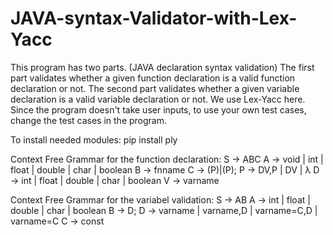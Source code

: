 # JAVA-syntax-Validator-with-Lex-Yacc
This program has two parts. (JAVA declaration syntax validation)
The first part validates whether a given function declaration is a valid function declaration or not.
The second part validates whether a given variable declaration is a valid variable declaration or not.
We use Lex-Yacc here. 
Since the program doesn't take user inputs, to use your own test cases, change the test cases in the program.

To install needed modules:
pip install ply

Context Free Grammar for the function declaration:
S -> ABC
A -> void | int | float | double | char | boolean
B -> fnname
C -> (P)|(P);
P -> DV,P | DV | λ
D -> int | float | double | char | boolean
V -> varname  

Context Free Grammar for the variabel validation:
S -> AB
A -> int | float | double | char | boolean
B -> D;
D -> varname | varname,D | varname=C,D | varname=C
C -> const
